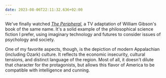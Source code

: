 ```yaml
---
date: 2023-08-06T22:11:32.636+02:00
---
```

We've finally watched [_The Peripheral_](https://trakt.tv/shows/the-peripheral), a TV adaptation of William Gibson's book of the same name. It's a solid example of the philosophical science fiction I prefer, using imaginary technology and futures to consider issues of psychology and society.

One of my favorite aspects, though, is the depiction of modern Appalachian (including Ozark) culture. It reflects the economic insecurity, cultural tensions, and distinct language of the region. Most of all, it doesn't dilute that character for the protagonists, but allows this flavor of America to be compatible with intelligence and cunning.

